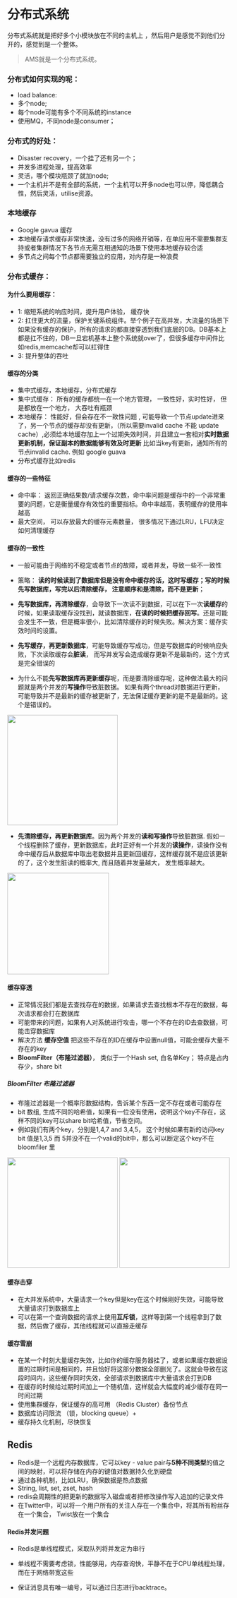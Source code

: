 # 分布式系统
分布式系统就是把好多个小模块放在不同的主机上 ，然后用户是感觉不到他们分开的，感觉到是一个整体。
> AMS就是一个分布式系统。

### 分布式如何实现的呢：

- load balance:
- 多个node;
- 每个node可能有多个不同系统的instance
- 使用MQ，不同node是consumer；



### 分布式的好处：
- Disaster recovery，一个挂了还有另一个； 
- 并发多进程处理，提高效率 
- 灵活，哪个模块瓶颈了就加node;
- 一个主机并不是有全部的系统，一个主机可以开多node也可以停，降低耦合性，然后灵活，utilise资源。

### 本地缓存
- Google gavua 缓存
- 本地缓存请求缓存非常快速，没有过多的网络开销等，在单应用不需要集群支持或者集群情况下各节点无需互相通知的场景下使用本地缓存较合适
- 多节点之间每个节点都需要独立的应用，对内存是一种浪费
### 分布式缓存： 

#### 为什么要用缓存：
- 1: 缩短系统的响应时间，提升用户体验， 缓存快
- 2: 扛住更大的流量，保护关键系统组件。举个例子在高并发，大流量的场景下如果没有缓存的保护，所有的请求的都直接穿透到我们底层的DB。DB基本上都是扛不住的，DB一旦宕机基本上整个系统就over了，但很多缓存中间件比如redis,memcache却可以扛得住
- 3: 提升整体的吞吐

#### 缓存的分类
- 集中式缓存，本地缓存，分布式缓存
- 集中式缓存： 所有的缓存都统一在一个地方管理， 一致性好，实时性好， 但是都放在一个地方， 大吞吐有瓶颈
- 本地缓存： 性能好，但会存在不一致性问题 , 可能导致一个节点update进来了，另一个节点的缓存却没有更新，（所以需要invalid cache 不能 update cache）,必须给本地缓存加上一个过期失效时间，并且建立一套相对**实时数据更新机制，保证副本的数据能够有效及时更新** 比如当key有更新，通知所有的节点invalid cache. 例如 google guava
- 分布式缓存比如redis

#### 缓存的一些特征
- 命中率： 返回正确结果数/请求缓存次数，命中率问题是缓存中的一个非常重要的问题，它是衡量缓存有效性的重要指标。命中率越高，表明缓存的使用率越高
- 最大空间， 可以存放最大的缓存元素数量， 很多情况下通过LRU，LFU决定如何清理缓存

#### 缓存的一致性
- 一般可能由于网络的不稳定或者节点的故障，或者并发，导致一些不一致性

- 策略： **读的时候读到了数据库但是没有命中缓存的话，这时写缓存；写的时候先写数据库，写完以后清除缓存， 注意顺序和是清除，而不是更新**；

- **先写数据库，再清除缓存**，会导致下一次读不到数据，可以在下一次**读缓存**的时候，如果读取缓存没找到，就读数据库，**在读的时候把缓存回写**。还是可能会发生不一致，但是概率很小，比如清除缓存的时候失败。解决方案：缓存实效时间的设置。

- **先写缓存，再更新数据库**，可能导致缓存写成功，但是写数据库的时候响应失败，下次读取缓存会**脏读**， 而写并发写会造成缓存更新不是最新的，这个方式是完全错误的

- 为什么不能**先写数据库再更新缓存**呢，而是要清除缓存呢，这种做法最大的问题就是两个并发的**写操作**导致脏数据。 如果有两个thread对数据进行更新，可能导致并不是最新的缓存被更新了，无法保证缓存更新的是不是最新的。这个是错误的。

<img src="https://raw.githubusercontent.com/zeyao/TechNotes/master/Document/1587296490393.jpg" style="height:250px" />

- **先清除缓存，再更新数据库**。因为两个并发的**读和写操作**导致脏数据. 假如一个线程删除了缓存，更新数据库，此时正好有一个并发的**读操作**，读操作没有命中缓存后从数据库中取出老数据并且更新回缓存，这样缓存就不是应该更新的了，这个发生脏读的概率大, 而且随着并发量越大， 发生概率越大。

<img src="https://raw.githubusercontent.com/zeyao/TechNotes/master/Document/1587297956754.jpg" style="height:230px" />


#### 缓存穿透 
- 正常情况我们都是去查找存在的数据，如果请求去查找根本不存在的数据，每次请求都会打在数据库
- 可能带来的问题，如果有人对系统进行攻击，哪一个不存在的ID去查数据，可能击穿数据库
- 解决方法 **缓存空值** 把这些不存在的ID在缓存中设置null值，可能会缓存大量不存在的key
- **BloomFilter（布隆过滤器）**， 类似于一个Hash set, 白名单Key； 特点是占内存少，share bit 

##### BloomFilter 布隆过滤器
- 布隆过滤器是一个概率形数据结构，告诉某个东西一定不存在或者可能存在
- bit 数组, 生成不同的哈希值，如果有一位没有使用，说明这个key不存在，这样不同的key可以share bit哈希值，节省空间。
- 例如我们有两个key，分别是1,4,7 and 3,4,5， 这个时候如果有新的访问key bit 值是1,3,5 而 5并没不在一个valid的bit中，那么可以断定这个key不在bloomfiler 里

<img src="https://raw.githubusercontent.com/zeyao/TechNotes/master/Document/bloom.jpg" style="height:250px" />
<img src="https://raw.githubusercontent.com/zeyao/TechNotes/master/Document/bloom2.jpg" style="height:250px" />

#### 缓存击穿 
- 在大并发系统中，大量请求一个key但是key在这个时候刚好失效，可能导致大量请求打到数据库上
- 可以在第一个查询数据的请求上使用**互斥锁**，这样等到第一个线程拿到了数据，然后做了缓存，其他线程就可以直接走缓存

#### 缓存雪崩
- 在某一个时刻大量缓存失效，比如你的缓存服务器挂了，或者如果缓存数据设置的过期时间是相同的，并且恰好将这部分数据全部删光了。这就会导致在这段时间内，这些缓存同时失效，全部请求到数据库中大量请求会打到DB
- 在缓存的时候给过期时间加上一个随机值，这样就会大幅度的减少缓存在同一时间过期
- 使用集群缓存，保证缓存的高可用 （Redis Cluster）备份节点
- 数据库访问限流 （锁，blocking queue）+
- 缓存持久化机制，尽快恢复

## Redis
- Redis是一个远程内存数据库，它可以key - value pair与**5种不同类型**的值之间的映射，可以将存储在内存的键值对数据持久化到硬盘
- 通过各种机制，比如LRU，确保数据是热点数据
- String, list, set, zset, hash
- redis会周期性的把更新的数据写入磁盘或者把修改操作写入追加的记录文件
- 在Twitter中，可以将一个用户所有的关注人存在一个集合中，将其所有粉丝存在一个集合， Twist放在一个集合
#### Redis并发问题
- Redis是单线程模式，采取队列将并发定为串行
- 单线程不需要考虑锁，性能够用，内存查询快，平静不在于CPU单线程处理，而在于网络带宽这些





- 保证消息具有唯一编号，可以通过日志进行backtrace。
